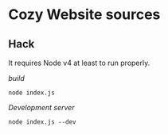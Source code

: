 # Cozy Website sources

## Hack

It requires Node v4 at least to run properly.

*build*

```
node index.js
```

*Development server*

```
node index.js --dev
```

